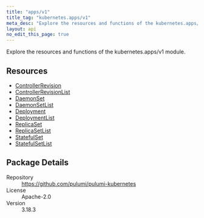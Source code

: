 ```yaml
---
title: "apps/v1"
title_tag: "kubernetes.apps/v1"
meta_desc: "Explore the resources and functions of the kubernetes.apps/v1 module."
layout: api
no_edit_this_page: true
---
```


<!-- WARNING: this file was generated by Pulumi Docs Generator. -->
<!-- Do not edit by hand unless you're certain you know what you are doing! -->

Explore the resources and functions of the kubernetes.apps/v1 module.

<h2 id="resources">Resources</h2>
<ul class="api">
    <li><a href="controllerrevision" title="ControllerRevision"><span class="api-symbol api-symbol--resource"></span>ControllerRevision</a></li>
    <li><a href="controllerrevisionlist" title="ControllerRevisionList"><span class="api-symbol api-symbol--resource"></span>ControllerRevisionList</a></li>
    <li><a href="daemonset" title="DaemonSet"><span class="api-symbol api-symbol--resource"></span>DaemonSet</a></li>
    <li><a href="daemonsetlist" title="DaemonSetList"><span class="api-symbol api-symbol--resource"></span>DaemonSetList</a></li>
    <li><a href="deployment" title="Deployment"><span class="api-symbol api-symbol--resource"></span>Deployment</a></li>
    <li><a href="deploymentlist" title="DeploymentList"><span class="api-symbol api-symbol--resource"></span>DeploymentList</a></li>
    <li><a href="replicaset" title="ReplicaSet"><span class="api-symbol api-symbol--resource"></span>ReplicaSet</a></li>
    <li><a href="replicasetlist" title="ReplicaSetList"><span class="api-symbol api-symbol--resource"></span>ReplicaSetList</a></li>
    <li><a href="statefulset" title="StatefulSet"><span class="api-symbol api-symbol--resource"></span>StatefulSet</a></li>
    <li><a href="statefulsetlist" title="StatefulSetList"><span class="api-symbol api-symbol--resource"></span>StatefulSetList</a></li>
</ul>

<h2 id="package-details">Package Details</h2>
<dl class="package-details">
	<dt>Repository</dt>
	<dd><a href="https://github.com/pulumi/pulumi-kubernetes">https://github.com/pulumi/pulumi-kubernetes</a></dd>
	<dt>License</dt>
	<dd>Apache-2.0</dd>
	<dt>Version</dt>
	<dd>3.18.3</dd>
</dl>

